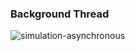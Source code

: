 ### Background Thread

![simulation-asynchronous](https://user-images.githubusercontent.com/27923352/178095056-5e3b349f-27d8-408e-8003-b145c03835b7.gif)
